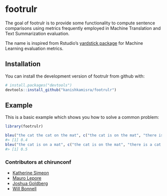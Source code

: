 
<!-- README.md is generated from README.Rmd. Please edit that file -->

# footrulr

<!-- badges: start -->

<!-- badges: end -->

The goal of footrulr is to provide some functionality to compute
sentence comparisons using metrics frequently employed in Machine
Translation and Text Summarization evaluation.

The name is inspired from Rstudio’s [yardstick
package](https://tidymodels.github.io/yardstick/) for Machine Learning
evaluation metrics.

## Installation

You can install the development version of footrulr from github with:

``` r
# install.packages("devtools")
devtools::install_github("kanishkamisra/footrulr")
```

## Example

This is a basic example which shows you how to solve a common problem:

``` r
library(footrulr)

bleu("the cat the cat on the mat", c("the cat is on the mat", "there is a cat on the mat"), n = 3)
#> [1] 0.4
bleu("the cat is on a mat", c("the cat is on the mat", "there is a cat on the mat"), n = 3)
#> [1] 0.5
```

### Contributors at chirunconf

  - [Katherine Simeon](https://katherinesimeon.github.io/)
  - [Mauro Lepore](https://github.com/maurolepore)
  - [Joshua Goldberg](https://twitter.com/GoldbergData)
  - [Will Bonnell](https://twitter.com/_willdebras)
